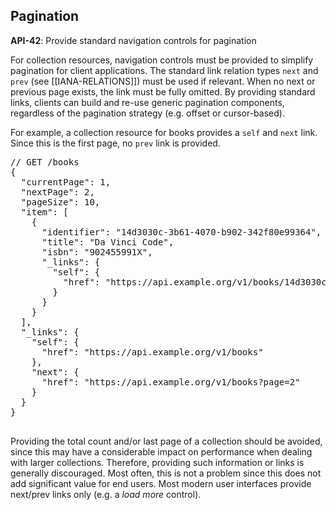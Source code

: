 ## Pagination

<div class="rule" id="api-42">
  <p class="rulelab"><strong>API-42</strong>: Provide standard navigation controls for pagination</p>
  <p>For collection resources, navigation controls must be provided to simplify pagination for client applications. The standard link relation types <code>next</code> and <code>prev</code> (see [[IANA-RELATIONS]]) must be used if relevant. When no next or previous page exists, the link must be fully omitted. By providing standard links, clients can build and re-use generic pagination components, regardless of the pagination strategy (e.g. offset or cursor-based).</p>
  <div class="example">
    <p>For example, a collection resource for books provides a <code>self</code> and <code>next</code> link. Since this is the first page, no <code>prev</code> link is provided.</p>
    <pre>
// GET /books
{
  "currentPage": 1,
  "nextPage": 2,
  "pageSize": 10,
  "item": [
    {
      "identifier": "14d3030c-3b61-4070-b902-342f80e99364",
      "title": "Da Vinci Code",
      "isbn": "902455991X",
      "_links": {
        "self": {
          "href": "https://api.example.org/v1/books/14d3030c-3b61-4070-b902-342f80e99364"
        }
      }
    }
  ],
  "_links": {
    "self": {
      "href": "https://api.example.org/v1/books"
    },
    "next": {
      "href": "https://api.example.org/v1/books?page=2"
    }
  }
}
    </pre>
  </div>
</div>

<p class="note">Providing the total count and/or last page of a collection should be avoided, since this may have a considerable impact on performance when dealing with larger collections. Therefore, providing such information or links is generally discouraged. Most often, this is not a problem since this does not add significant value for end users. Most modern user interfaces provide next/prev links only (e.g. a <em>load more</em> control).</p>
